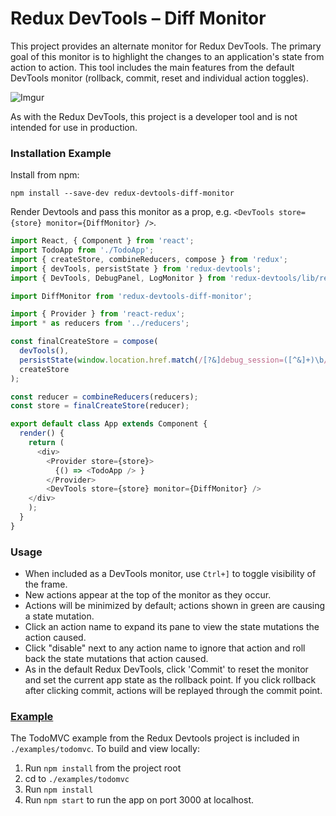 # Redux DevTools – Diff Monitor

This project provides an alternate monitor for Redux DevTools. The primary goal of this monitor is to highlight the changes to an application's state from action to action. This tool includes the main features from the default DevTools monitor (rollback, commit, reset and individual action toggles).

![Imgur](http://i.imgur.com/rvCR9OQ.png)

As with the Redux DevTools, this project is a developer tool and is not intended for use in production.

### Installation Example

Install from npm:

`npm install --save-dev redux-devtools-diff-monitor`

Render Devtools and pass this monitor as a prop, e.g. `<DevTools store={store} monitor={DiffMonitor} />`.

```javascript
import React, { Component } from 'react';
import TodoApp from './TodoApp';
import { createStore, combineReducers, compose } from 'redux';
import { devTools, persistState } from 'redux-devtools';
import { DevTools, DebugPanel, LogMonitor } from 'redux-devtools/lib/react';

import DiffMonitor from 'redux-devtools-diff-monitor';

import { Provider } from 'react-redux';
import * as reducers from '../reducers';

const finalCreateStore = compose(
  devTools(),
  persistState(window.location.href.match(/[?&]debug_session=([^&]+)\b/)),
  createStore
);

const reducer = combineReducers(reducers);
const store = finalCreateStore(reducer);

export default class App extends Component {
  render() {
    return (
      <div>
        <Provider store={store}>
          {() => <TodoApp /> }
        </Provider>
        <DevTools store={store} monitor={DiffMonitor} />
    </div>
    );
  }
}
```

### Usage

- When included as a DevTools monitor, use `Ctrl+]` to toggle visibility of the frame.
- New actions appear at the top of the monitor as they occur.
- Actions will be minimized by default; actions shown in green are causing a state mutation.
- Click an action name to expand its pane to view the state mutations the action caused.
- Click "disable" next to any action name to ignore that action and roll back the state mutations that action caused.
- As in the default Redux DevTools, click 'Commit' to reset the monitor and set the current app state as the rollback point. If you click rollback after clicking commit, actions will be replayed through the commit point.

### [Example](http://production.diff-monitor-example.divshot.io/)

The TodoMVC example from the Redux Devtools project is included in `./examples/todomvc`. To build and view locally:

1. Run `npm install` from the project root
2. cd to `./examples/todomvc`
3. Run `npm install`
4. Run `npm start` to run the app on port 3000 at localhost.
